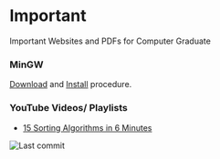 # Important
Important Websites and PDFs for Computer Graduate

### MinGW
[Download](https://github.com/Srajan7/C/blob/main/MinGW%20Compiler.zip) and 
[Install](https://www.ics.uci.edu/~pattis/common/handouts/mingweclipse/mingw.html) procedure. 

### YouTube Videos/ Playlists 
- [15 Sorting Algorithms in 6 Minutes](https://youtu.be/kPRA0W1kECg)



![Last commit](https://img.shields.io/github/last-commit/Srajan7/Important)
